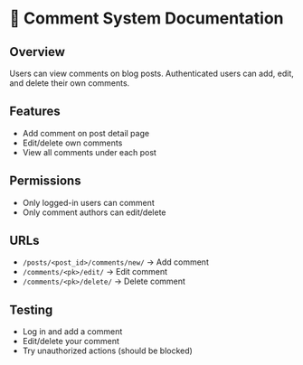 # 💬 Comment System Documentation

## Overview
Users can view comments on blog posts. Authenticated users can add, edit, and delete their own comments.

## Features
- Add comment on post detail page
- Edit/delete own comments
- View all comments under each post

## Permissions
- Only logged-in users can comment
- Only comment authors can edit/delete

## URLs
- `/posts/<post_id>/comments/new/` → Add comment
- `/comments/<pk>/edit/` → Edit comment
- `/comments/<pk>/delete/` → Delete comment

## Testing
- Log in and add a comment
- Edit/delete your comment
- Try unauthorized actions (should be blocked)